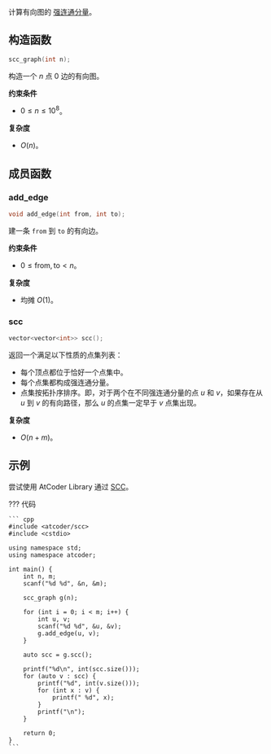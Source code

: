 计算有向图的 [强连通分量](../../graph/scc.md)。

## 构造函数

``` cpp
scc_graph(int n);
```

构造一个 $n$ 点 $0$ 边的有向图。

**约束条件**

- $0\le n\le 10^8$。

**复杂度**

- $O(n)$。

## 成员函数

### add_edge

``` cpp
void add_edge(int from, int to);
```

建一条 `from` 到 `to` 的有向边。

**约束条件**

- $0\le \mathrm{from}, \mathrm{to} < n$。

**复杂度**

- 均摊 $O(1)$。

### scc

``` cpp
vector<vector<int>> scc();
```

返回一个满足以下性质的点集列表：

- 每个顶点都位于恰好一个点集中。
- 每个点集都构成强连通分量。
- 点集按拓扑序排序。即，对于两个在不同强连通分量的点 $u$ 和 $v$，如果存在从 $u$ 到 $v$ 的有向路径，那么 $u$ 的点集一定早于 $v$ 点集出现。

**复杂度**

- $O(n+m)$。

## 示例

尝试使用 AtCoder Library 通过 [SCC](https://atcoder.jp/contests/practice2/tasks/practice2_g)。

??? 代码

    ``` cpp
    #include <atcoder/scc>
    #include <cstdio>

    using namespace std;
    using namespace atcoder;

    int main() {
        int n, m;
        scanf("%d %d", &n, &m);

        scc_graph g(n);

        for (int i = 0; i < m; i++) {
            int u, v;
            scanf("%d %d", &u, &v);
            g.add_edge(u, v);
        }

        auto scc = g.scc();

        printf("%d\n", int(scc.size()));
        for (auto v : scc) {
            printf("%d", int(v.size()));
            for (int x : v) {
                printf(" %d", x);
            }
            printf("\n");
        }

        return 0;
    }
    ```